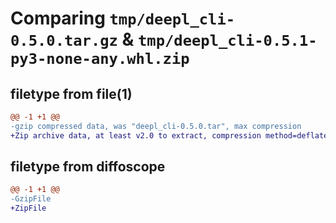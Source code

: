 # Comparing `tmp/deepl_cli-0.5.0.tar.gz` & `tmp/deepl_cli-0.5.1-py3-none-any.whl.zip`

## filetype from file(1)

```diff
@@ -1 +1 @@
-gzip compressed data, was "deepl_cli-0.5.0.tar", max compression
+Zip archive data, at least v2.0 to extract, compression method=deflate
```

## filetype from diffoscope

```diff
@@ -1 +1 @@
-GzipFile
+ZipFile
```

